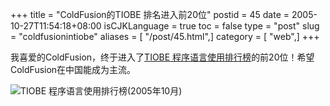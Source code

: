 +++
title = "ColdFusion的TIOBE 排名进入前20位"
postid = 45
date = 2005-10-27T11:54:18+08:00
isCJKLanguage = true
toc = false
type = "post"
slug = "coldfusionintiobe"
aliases = [ "/post/45.html",]
category = [ "web",]
+++


我喜爱的ColdFusion，终于进入了[TIOBE
程序语言使用排行榜](https://blog.zengrong.net/post/44.html)的前20位！希望ColdFusion在中国能成为主流。

![TIOBE
程序语言使用排行榜(2005年10月)](/uploads/2005/tiobe.png)

